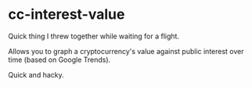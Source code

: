 # cc-interest-value

Quick thing I threw together while waiting for a flight.

Allows you to graph a cryptocurrency's value against public interest over time (based on Google Trends).

Quick and hacky.
